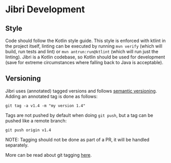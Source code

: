 # Jibri Development
## Style
Code should follow the Kotlin style guide.  This style is enforced with ktlint in the project itself, linting can be executed by running `mvn verify` (which will build, run tests and lint) or `mvn antrun:run@ktlint` (which will run just the linting).  Jibri is a Kotlin codebase, so Kotlin should be used for development (save for extreme circumstances where falling back to Java is acceptable).

## Versioning
Jibri uses (annotated) tagged versions and follows [semantic versioning](https://semver.org/).  Adding an annotated tag is done as follows:
```
git tag -a v1.4 -m "my version 1.4"
```
Tags are not pushed by default when doing `git push`, but a tag can be pushed like a remote branch:
```
git push origin v1.4
```
NOTE: Tagging should not be done as part of a PR, it will be handled separately.

More can be read about git tagging [here](https://git-scm.com/book/en/v2/Git-Basics-Tagging).
